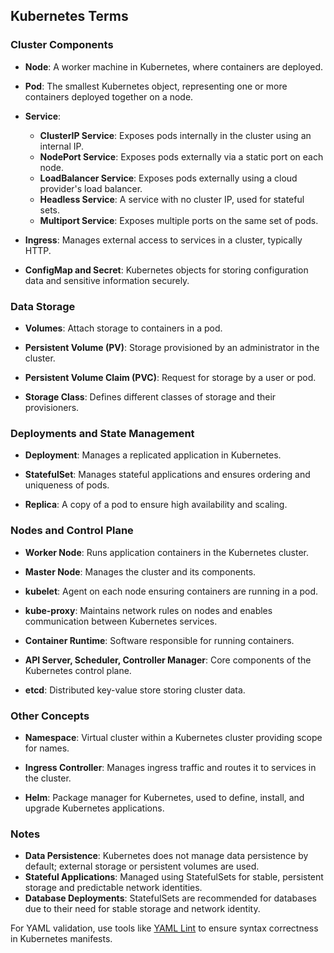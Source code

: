 ## Kubernetes Terms

### Cluster Components

- **Node**: A worker machine in Kubernetes, where containers are deployed.
- **Pod**: The smallest Kubernetes object, representing one or more containers deployed together on a node.

- **Service**:

  - **ClusterIP Service**: Exposes pods internally in the cluster using an internal IP.
  - **NodePort Service**: Exposes pods externally via a static port on each node.
  - **LoadBalancer Service**: Exposes pods externally using a cloud provider's load balancer.
  - **Headless Service**: A service with no cluster IP, used for stateful sets.
  - **Multiport Service**: Exposes multiple ports on the same set of pods.

- **Ingress**: Manages external access to services in a cluster, typically HTTP.

- **ConfigMap and Secret**: Kubernetes objects for storing configuration data and sensitive information securely.

### Data Storage

- **Volumes**: Attach storage to containers in a pod.

- **Persistent Volume (PV)**: Storage provisioned by an administrator in the cluster.

- **Persistent Volume Claim (PVC)**: Request for storage by a user or pod.

- **Storage Class**: Defines different classes of storage and their provisioners.

### Deployments and State Management

- **Deployment**: Manages a replicated application in Kubernetes.

- **StatefulSet**: Manages stateful applications and ensures ordering and uniqueness of pods.

- **Replica**: A copy of a pod to ensure high availability and scaling.

### Nodes and Control Plane

- **Worker Node**: Runs application containers in the Kubernetes cluster.

- **Master Node**: Manages the cluster and its components.

- **kubelet**: Agent on each node ensuring containers are running in a pod.

- **kube-proxy**: Maintains network rules on nodes and enables communication between Kubernetes services.

- **Container Runtime**: Software responsible for running containers.

- **API Server, Scheduler, Controller Manager**: Core components of the Kubernetes control plane.

- **etcd**: Distributed key-value store storing cluster data.

### Other Concepts

- **Namespace**: Virtual cluster within a Kubernetes cluster providing scope for names.

- **Ingress Controller**: Manages ingress traffic and routes it to services in the cluster.

- **Helm**: Package manager for Kubernetes, used to define, install, and upgrade Kubernetes applications.

### Notes

- **Data Persistence**: Kubernetes does not manage data persistence by default; external storage or persistent volumes are used.
- **Stateful Applications**: Managed using StatefulSets for stable, persistent storage and predictable network identities.
- **Database Deployments**: StatefulSets are recommended for databases due to their need for stable storage and network identity.

For YAML validation, use tools like [YAML Lint](http://www.yamllint.com/) to ensure syntax correctness in Kubernetes manifests.
